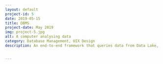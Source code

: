 ```yaml
---
layout: default
project-id: 5
date: 2019-05-15
title: DBMS
project-date: May 2019
img: project-5.jpg
alt: A computer analysing data
category: Database Management, UIX Design
description: An end-to-end framework that queries data from Data Lake, Sybase IQ, and Elasticsearch simultaneously to create a flat view for data collection. It solves the problem of smooth lateral data extraction and increases the efficiency of the database management system considerably. The responsive web interface, integrated smoothly with the backend services, makes for a seamless user experience.


---
```

